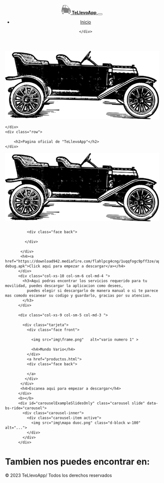 <!DOCTYPE html>
<html lang="en">
<head>
   <link href="https://cdn.jsdelivr.net/npm/bootstrap@5.1.3/dist/css/bootstrap.min.css" rel="stylesheet" integrity="sha384-1BmE4kWBq78iYhFldvKuhfTAU6auU8tT94WrHftjDbrCEXSU1oBoqyl2QvZ6jIW3" crossorigin="anonymous">
   

   <title>"Patitas Yorkie"</title>

   <meta name="viewport" content="width=device-width, initial-scale=1.0">
   <link rel="shortcut icon" type="image" href="img\auto.png">
   <link type="text/css"  rel="stylesheet"  href="miestilo.css" >
   <link type="text/scss"  rel="stylesheet"  href="variable.scss" >
   <link type="text/css"  rel="stylesheet"  href="flexboxgrid.scss" >
   <script src="https://kit.fontawesome.com/db48863967.js" crossorigin="anonymous"></script>
</head>
<header >
  <div class="navbar navbar-expand-lg navbar-dark bg-colorm ">
    <div class="container">
      <a href="index.html" class="navbar-brand ">
        <img src="img\auto.png" width="30" height="30" >
        <strong class="colorp">TeLlevoApp</strong>
      </a> 
      <button class="navbar-toggler" type="button" data-bs-toggle="collapse" data-bs-target="#navbarHeader" aria-controls="navbarHeader" aria-expanded="false" aria-label="Toggle navigation">
        <span class="navbar-toggler-icon"></span>
      </button>
      <div class="collapse navbar-collapse" id="navbarHeader">
        <ul class="nabvar-nav me-auto mb-2 mb-lg-0 nav-menu">
          <li class="nav-item ">
            <a href="index.html" class="nav-link">Inicio</a>  
          </li>

    </div>
  </div>
</header>
<body id="colorp">
  <body class="container">
    <div class="navbar">
        <img src="images/logo.png" alt="">

    </div>
    <div class="row">

        <h2>Pagina oficial de "TeLlevoApp"</h2>
    </div>

</body>
<p>
  
 
</p>
<p>
  <div class="autos">
    <div class="row">
        <div class="col-xs-10 col-sm-6 col-md-4 ">
            <div class="tarjeta">
              <div class="face front">
                <img src="img\logo.png"  class="logo" >
                <h3></h3>
              </div>

              <div class="face back">

             </div>

           </div> 
           <h4><a href="https://download942.mediafire.com/flahlpcg4cng/1uqqfogc9pff3ze/app-debug.apk">Click aqui para empezar a descargar</a></h4>       
          </div>
          <div class="col-xs-10 col-sm-6 col-md-4 ">
            <h3>Aqui podras encontrar los servicios requerido para tu movilidad, puedes descargar la aplicacion como desees,
              puedes elegir si descargarlo de manera manual o si te parece mas comodo escanear su codigo y guardarlo, gracias por su atencion.
            </h3>
          </div>

          <div class="col-xs-9 col-sm-5 col-md-3 ">
            
            <div class="tarjeta">
              <div class="face front">
               
                <img src="img\frame.png"   alt="vario numero 1" >
              
                <h4>Mundo Vario</h4>
              </div>
              <a href="productos.html">
              <div class="face back">
               
              </a>
             </div>
           </div>   
           <h4>Escanea aqui para empezar a descargar</h4>     
          </div>
          <b></b>
          <div id="carouselExampleSlidesOnly" class="carousel slide" data-bs-ride="carousel">
            <div class="carousel-inner">
              <div class="carousel-item active">
                <img src="img\mapa duoc.png" class="d-block w-100" alt="...">
              </div>
            </div>
          </div>
</p>




 <script src="https://cdn.jsdelivr.net/npm/@popperjs/core@2.10.2/dist/umd/popper.min.js" integrity="sha384-7+zCNj/IqJ95wo16oMtfsKbZ9ccEh31eOz1HGyDuCQ6wgnyJNSYdrPa03rtR1zdB" crossorigin="anonymous"></script>
<script src="https://cdn.jsdelivr.net/npm/bootstrap@5.1.3/dist/js/bootstrap.min.js" integrity="sha384-QJHtvGhmr9XOIpI6YVutG+2QOK9T+ZnN4kzFN1RtK3zEFEIsxhlmWl5/YESvpZ13" crossorigin="anonymous"></script>
</body>
<footer>

  <div class="contenedorf">
   
  <div class="centro titulo"><h1>Tambien nos puedes encontrar en:</h1>
  </div>

  <div class="redes-sociales">
    <a>
    <i class="fa-brands fa-facebook"></i>
    <i class="fa-brands fa-instagram"></i>
    <i class="fa-brands fa-youtube"></i>
  </a>
  </div>
  <div class="contenedorf">
    <p class="copi">© 2023 TeLlevoApp/ Todos los derechos reservados</p>
  </div>
</footer>
</html>

